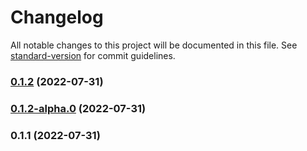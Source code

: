 # Changelog

All notable changes to this project will be documented in this file. See [standard-version](https://github.com/conventional-changelog/standard-version) for commit guidelines.

### [0.1.2](https://github.com/still-redux/still-redux/compare/v0.1.2-alpha.0...v0.1.2) (2022-07-31)

### [0.1.2-alpha.0](https://github.com/still-redux/still-redux/compare/v0.1.1...v0.1.2-alpha.0) (2022-07-31)

### 0.1.1 (2022-07-31)
